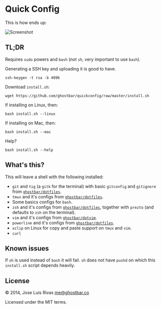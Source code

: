 Quick Config
============

This is how ends up:

![Screenshot](https://i.cloudup.com/bvwxtsZ7Ny.png)

TL;DR
-----

Requires `sudo` powers and `bash` (not `sh`, very important to use `bash`).

Generating a SSH key and uploading it is good to have.

    ssh-keygen -t rsa -b 4096

Download `install.sh`:

    wget https://github.com/ghostbar/quickconfig/raw/master/install.sh

If installing on Linux, then:

    bash install.sh --linux

If installing on Mac, then:

    bash install.sh --mac

Help?

    bash install.sh --help

What's this?
------------
This will leave a shell with the following installed:

+ `git` and `tig` (a `gitk` for the terminal) with basic `gitconfig` and `gitignore` from [`ghostbar/dotfiles`](https://github.com/ghostbar/dotfiles).
+ `tmux` and it's configs from [`ghostbar/dotfiles`](https://github.com/ghostbar/dotfiles).
+ Some basics configs for `bash`.
+ `zsh` and it's configs from [`ghostbar/dotfiles`](https://github.com/ghostbar/dotfiles), together with `prezto` (and defaults to `zsh` on the terminal).
+ `vim` and it's configs from [`ghostbar/dotvim`](https://github.com/ghostbar/dotvim).
+ `powerline` and it's configs from [`ghostbar/dotfiles`](https://github.com/ghostbar/dofiles).
+ `xclip` on Linux for copy and paste support on `tmux` and `vim`.
+ `curl`

Known issues
------------
If `sh` is used instead of `bash` it will fail. `sh` does not have `pushd` on which this `install.sh` script depends heavily.

License
-------
© 2014, Jose Luis Rivas <me@ghostbar.co>

Licensed under the MIT terms.
